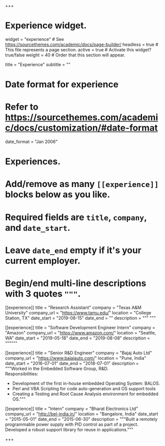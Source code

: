 +++
# Experience widget.
widget = "experience"  # See https://sourcethemes.com/academic/docs/page-builder/
headless = true  # This file represents a page section.
active = true  # Activate this widget? true/false
weight = 40  # Order that this section will appear.

title = "Experience"
subtitle = ""

# Date format for experience
#   Refer to https://sourcethemes.com/academic/docs/customization/#date-format
date_format = "Jan 2006"

# Experiences.
#   Add/remove as many `[[experience]]` blocks below as you like.
#   Required fields are `title`, `company`, and `date_start`.
#   Leave `date_end` empty if it's your current employer.
#   Begin/end multi-line descriptions with 3 quotes `"""`.
[[experience]]
  title = "Research Assistant"
  company = "Texas A&M University"
  company_url = "https://www.tamu.edu/"
  location = "College Station, TX"
  date_start = "2019-08-15"
  date_end = ""
  description = """
    """

[[experience]]
  title = "Software Development Engineer Intern"
  company = "Amazon"
  company_url = "https://www.amazon.com/"
  location = "Seattle, WA"
  date_start = "2019-05-18"
  date_end = "2019-08-08"
  description = """"""

[[experience]]
  title = "Senior R&D Engineer"
  company = "Bajaj Auto Ltd"
  company_url = "https://www.bajajauto.com/"
  location = "Pune, India"
  date_start = "2016-07-01"
  date_end = "2018-07-01"
  description = """Worked in the Embedded Software Group, R&D.  
Responsibilities:
- Development of the first in-house embedded Operating System: BALOS.
- Perl and VBA Scripting for code auto-generation and OS support tools
- Creating a Testing and Root Cause Analysis environment for embedded OS."""

[[experience]]
  title = "Intern"
  company = "Bharat Electronics Ltd"
  company_url = "http://bel-india.in/"
  location = "Bangalore, India"
  date_start = "2015-05-01"
  date_end = "2015-06-30"
  description = """Built a remotely programmable power supply with PID control as part of a project. Developed a robust support library for reuse in applications."""

+++
